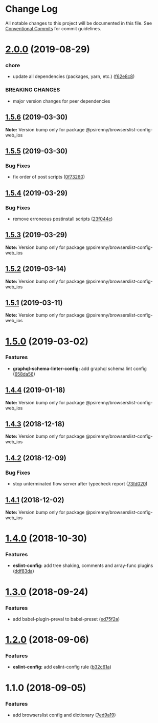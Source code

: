 # Change Log

All notable changes to this project will be documented in this file.
See [Conventional Commits](https://conventionalcommits.org) for commit guidelines.

# [2.0.0](http://github.com/psirenny/monorepo/tree/master/packages/browserslist-config-web_ios/compare/@psirenny/browserslist-config-web_ios@1.6.1...@psirenny/browserslist-config-web_ios@2.0.0) (2019-08-29)


### chore

* update all dependencies (packages, yarn, etc.) ([f62e8c8](http://github.com/psirenny/monorepo/tree/master/packages/browserslist-config-web_ios/commit/f62e8c8))


### BREAKING CHANGES

* major version changes for peer dependencies





## [1.5.6](https://github.com/psirenny/monorepo/tree/master/packages/browserslist-config-web_ios/compare/@psirenny/browserslist-config-web_ios@1.5.5...@psirenny/browserslist-config-web_ios@1.5.6) (2019-03-30)

**Note:** Version bump only for package @psirenny/browserslist-config-web_ios





## [1.5.5](https://github.com/psirenny/monorepo/tree/master/packages/browserslist-config-web_ios/compare/@psirenny/browserslist-config-web_ios@1.5.4...@psirenny/browserslist-config-web_ios@1.5.5) (2019-03-30)


### Bug Fixes

* fix order of post scripts ([0f73260](https://github.com/psirenny/monorepo/tree/master/packages/browserslist-config-web_ios/commit/0f73260))





## [1.5.4](https://github.com/psirenny/monorepo/tree/master/packages/browserslist-config-web_ios/compare/@psirenny/browserslist-config-web_ios@1.5.3...@psirenny/browserslist-config-web_ios@1.5.4) (2019-03-29)


### Bug Fixes

* remove erroneous postinstall scripts ([23f044c](https://github.com/psirenny/monorepo/tree/master/packages/browserslist-config-web_ios/commit/23f044c))





## [1.5.3](https://github.com/psirenny/monorepo/tree/master/packages/browserslist-config-web_ios/compare/@psirenny/browserslist-config-web_ios@1.5.2...@psirenny/browserslist-config-web_ios@1.5.3) (2019-03-29)

**Note:** Version bump only for package @psirenny/browserslist-config-web_ios





## [1.5.2](https://github.com/psirenny/monorepo/tree/master/packages/browserslist-config-web_ios/compare/@psirenny/browserslist-config-web_ios@1.5.1...@psirenny/browserslist-config-web_ios@1.5.2) (2019-03-14)

**Note:** Version bump only for package @psirenny/browserslist-config-web_ios





## [1.5.1](https://github.com/psirenny/monorepo/tree/master/packages/browserslist-config-web_ios/compare/@psirenny/browserslist-config-web_ios@1.5.0...@psirenny/browserslist-config-web_ios@1.5.1) (2019-03-11)

**Note:** Version bump only for package @psirenny/browserslist-config-web_ios





# [1.5.0](https://github.com/psirenny/monorepo/tree/master/packages/browserslist-config-web_ios/compare/@psirenny/browserslist-config-web_ios@1.4.4...@psirenny/browserslist-config-web_ios@1.5.0) (2019-03-02)


### Features

* **graphql-schema-linter-config:** add graphql schema lint config ([658da56](https://github.com/psirenny/monorepo/tree/master/packages/browserslist-config-web_ios/commit/658da56))





## [1.4.4](https://github.com/psirenny/monorepo/tree/master/packages/browserslist-config-web_ios/compare/@psirenny/browserslist-config-web_ios@1.4.3...@psirenny/browserslist-config-web_ios@1.4.4) (2019-01-18)

**Note:** Version bump only for package @psirenny/browserslist-config-web_ios





## [1.4.3](https://github.com/psirenny/monorepo/tree/master/packages/browserslist-config-web_ios/compare/@psirenny/browserslist-config-web_ios@1.4.2...@psirenny/browserslist-config-web_ios@1.4.3) (2018-12-18)

**Note:** Version bump only for package @psirenny/browserslist-config-web_ios





## [1.4.2](https://github.com/psirenny/monorepo/tree/master/packages/browserslist-config-web_ios/compare/@psirenny/browserslist-config-web_ios@1.4.1...@psirenny/browserslist-config-web_ios@1.4.2) (2018-12-09)


### Bug Fixes

* stop unterminated flow server after typecheck report ([73fd020](https://github.com/psirenny/monorepo/tree/master/packages/browserslist-config-web_ios/commit/73fd020))





## [1.4.1](https://github.com/psirenny/monorepo/tree/master/packages/browserslist-config-web_ios/compare/@psirenny/browserslist-config-web_ios@1.4.0...@psirenny/browserslist-config-web_ios@1.4.1) (2018-12-02)

**Note:** Version bump only for package @psirenny/browserslist-config-web_ios





# [1.4.0](https://github.com/psirenny/monorepo/tree/master/packages/browserslist-config-web_ios/compare/@psirenny/browserslist-config-web_ios@1.3.0...@psirenny/browserslist-config-web_ios@1.4.0) (2018-10-30)


### Features

* **eslint-config:** add tree shaking, comments and array-func plugins ([ddf83da](https://github.com/psirenny/monorepo/tree/master/packages/browserslist-config-web_ios/commit/ddf83da))





<a name="1.3.0"></a>
# [1.3.0](https://github.com/psirenny/monorepo/tree/master/packages/browserslist-config-web_ios/compare/@psirenny/browserslist-config-web_ios@1.2.0...@psirenny/browserslist-config-web_ios@1.3.0) (2018-09-24)


### Features

* add babel-plugin-preval to babel-preset ([ed75f2a](https://github.com/psirenny/monorepo/tree/master/packages/browserslist-config-web_ios/commit/ed75f2a))





<a name="1.2.0"></a>
# [1.2.0](https://github.com/psirenny/monorepo/tree/master/packages/browserslist-config-web_ios/compare/@psirenny/browserslist-config-web_ios@1.1.0...@psirenny/browserslist-config-web_ios@1.2.0) (2018-09-06)


### Features

* **eslint-config:** add eslint-config rule ([b32c61a](https://github.com/psirenny/monorepo/tree/master/packages/browserslist-config-web_ios/commit/b32c61a))





<a name="1.1.0"></a>
# 1.1.0 (2018-09-05)


### Features

* add browserslist config and dictionary ([7ed9a19](https://github.com/psirenny/monorepo/tree/master/packages/browserslist-config-web_ios/commit/7ed9a19))

